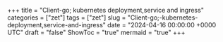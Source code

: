 +++
title = "Client-go; kubernetes deployment,service and ingress"
categories = ["zet"]
tags = ["zet"]
slug = "Client-go;-kubernetes-deployment,service-and-ingress"
date = "2024-04-16 00:00:00 +0000 UTC"
draft = "false"
ShowToc = "true"
mermaid = "true"
+++

